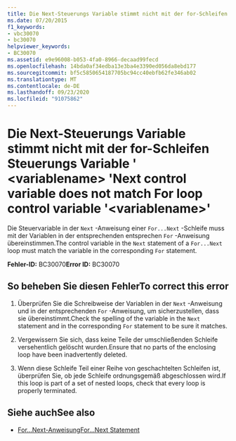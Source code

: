 ```yaml
---
title: Die Next-Steuerungs Variable stimmt nicht mit der for-Schleifen Steuerungs Variable ' <variablename> '
ms.date: 07/20/2015
f1_keywords:
- vbc30070
- bc30070
helpviewer_keywords:
- BC30070
ms.assetid: e9e96008-b053-4fa0-8966-decaad99fecd
ms.openlocfilehash: 14bda0af34edba13e3ba4e3390ed056da8ebd177
ms.sourcegitcommit: bf5c5850654187705bc94cc40ebfb62fe346ab02
ms.translationtype: MT
ms.contentlocale: de-DE
ms.lasthandoff: 09/23/2020
ms.locfileid: "91075862"
---
```

# <a name="next-control-variable-does-not-match-for-loop-control-variable-variablename"></a><span data-ttu-id="4a2c3-102">Die Next-Steuerungs Variable stimmt nicht mit der for-Schleifen Steuerungs Variable ' \<variablename> '</span><span class="sxs-lookup"><span data-stu-id="4a2c3-102">Next control variable does not match For loop control variable '\<variablename>'</span></span>

<span data-ttu-id="4a2c3-103">Die Steuervariable in der `Next` -Anweisung einer `For...Next` -Schleife muss mit der Variablen in der entsprechenden entsprechen `For` -Anweisung übereinstimmen.</span><span class="sxs-lookup"><span data-stu-id="4a2c3-103">The control variable in the `Next` statement of a `For...Next` loop must match the variable in the corresponding `For` statement.</span></span>  
  
 <span data-ttu-id="4a2c3-104">**Fehler-ID:** BC30070</span><span class="sxs-lookup"><span data-stu-id="4a2c3-104">**Error ID:** BC30070</span></span>  
  
## <a name="to-correct-this-error"></a><span data-ttu-id="4a2c3-105">So beheben Sie diesen Fehler</span><span class="sxs-lookup"><span data-stu-id="4a2c3-105">To correct this error</span></span>  
  
1. <span data-ttu-id="4a2c3-106">Überprüfen Sie die Schreibweise der Variablen in der `Next` -Anweisung und in der entsprechenden `For` -Anweisung, um sicherzustellen, dass sie übereinstimmt.</span><span class="sxs-lookup"><span data-stu-id="4a2c3-106">Check the spelling of the variable in the `Next` statement and in the corresponding `For` statement to be sure it matches.</span></span>  
  
2. <span data-ttu-id="4a2c3-107">Vergewissern Sie sich, dass keine Teile der umschließenden Schleife versehentlich gelöscht wurden.</span><span class="sxs-lookup"><span data-stu-id="4a2c3-107">Ensure that no parts of the enclosing loop have been inadvertently deleted.</span></span>  
  
3. <span data-ttu-id="4a2c3-108">Wenn diese Schleife Teil einer Reihe von geschachtelten Schleifen ist, überprüfen Sie, ob jede Schleife ordnungsgemäß abgeschlossen wird.</span><span class="sxs-lookup"><span data-stu-id="4a2c3-108">If this loop is part of a set of nested loops, check that every loop is properly terminated.</span></span>  
  
## <a name="see-also"></a><span data-ttu-id="4a2c3-109">Siehe auch</span><span class="sxs-lookup"><span data-stu-id="4a2c3-109">See also</span></span>

- [<span data-ttu-id="4a2c3-110">For...Next-Anweisung</span><span class="sxs-lookup"><span data-stu-id="4a2c3-110">For...Next Statement</span></span>](../language-reference/statements/for-next-statement.md)
